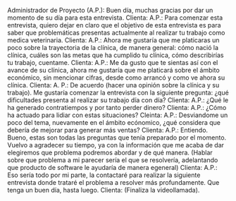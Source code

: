 Administrador de Proyecto (A.P.): Buen día, muchas gracias por dar un momento de su día para esta entrevista.
Clienta:
A.P.: Para comenzar esta entrevista, quiero dejar en claro que el objetivo de esta entrevista es para saber que problemáticas presentas actualmente al realizar tu trabajo como medica veterinaria.
Clienta:
A.P.: Ahora me gustaría que me platicaras un poco sobre la trayectoria de la clínica, de manera general: cómo nació la clínica, cuáles son las metas que ha cumplido tu clínica, cómo describirías tu trabajo, cuentame.
Clienta:
A.P.: Me da gusto que te sientas así con el avance de su clínica, ahora me gustaría que me platicará sobre el ámbito económico, sin mencionar cifras, desde como arrancó y como ve ahora su clínica.
Clienta:
A. P.: De acuerdo (hacer una opinión sobre la clínica y su trabajo). Me gustaría comenzar la entrevista con la siguiente pregunta: ¿qué dificultades presenta al realizar su trabajo día con día?
Clienta:
A.P.: ¿Qué le ha generado contratiempos y por tanto perder dinero?
Clienta:
A.P.: ¿Cómo ha actuado para lidiar con estas situaciones?
Cleinta: 
A.P.: Desviandome un poco del tema, nuevamente en el ámbito ecónomico, ¿qué considera que debería de mejorar para generar más ventas?
Clienta: 
A.P.: Entiendo. Bueno, estas son todas las preguntas que tenía preparado por el momento. Vuelvo a agradecer su tiempo, ya con la información que me acaba de dar elegiremos que problema podremos abordar y de qué manera. (Hablar sobre que problema a mi parecer sería el que se resolvería, adelantando que producto de software le ayudaría de manera egeneral)
Clienta:
A.P.: Eso sería todo por mi parte, la contactaré para realizar la siguiente entrevista donde trataré el problema a resolver más profundamente. Que tenga un buen día, hasta luego.
Clienta: 
(Finaliza la videollamada).